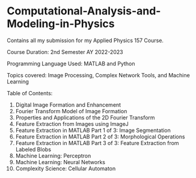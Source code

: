 # Computational-Analysis-and-Modeling-in-Physics
Contains all my submission for my Applied Physics 157 Course.

Course Duration: 2nd Semester AY 2022-2023

Programming Language Used: MATLAB and Python

Topics covered:
Image Processing, Complex Network Tools, and Machine Learning

Table of Contents:

1. Digital Image Formation and Enhancement
2. Fourier Transform Model of Image Formation 
3. Properties and Applications of the 2D Fourier Transform
4. Feature Extraction from Images using ImageJ
5. Feature Extraction in MATLAB Part 1 of 3: Image Segmentation
6. Feature Extraction in MATLAB Part 2 of 3: Morphological Operations
7. Feature Extraction in MATLAB Part 3 of 3: Feature Extraction from Labeled Blobs
8. Machine Learning: Perceptron
9. Machine Learning: Neural Networks 
10. Complexity Science: Cellular Automaton

